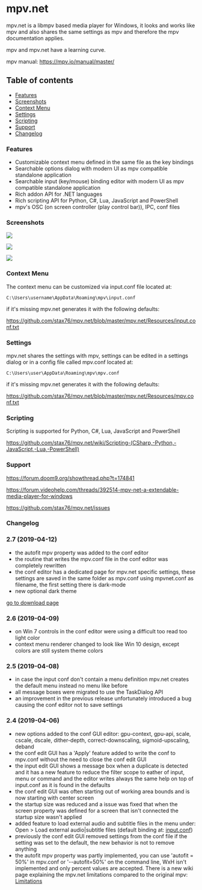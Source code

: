 # mpv.net

mpv.net is a libmpv based media player for Windows, it looks and works like mpv and also shares the same settings as mpv and therefore the mpv documentation applies.

mpv and mpv.net have a learning curve.

mpv manual: <https://mpv.io/manual/master/>

Table of contents
-----------------

- [Features](#features)
- [Screenshots](#screenshots)
- [Context Menu](#context-menu)
- [Settings](#settings)
- [Scripting](#scripting)
- [Support](#support)
- [Changelog](#changelog)

### Features

- Customizable context menu defined in the same file as the key bindings
- Searchable options dialog with modern UI as mpv compatible standalone application
- Searchable input (key/mouse) binding editor with modern UI as mpv compatible standalone application
- Rich addon API for .NET languages
- Rich scripting API for Python, C#, Lua, JavaScript and PowerShell
- mpv's OSC (on screen controller (play control bar)), IPC, conf files

### Screenshots

![](https://raw.githubusercontent.com/stax76/mpv.net/master/screenshots/mpvnet.png)

![](https://raw.githubusercontent.com/stax76/mpv.net/master/screenshots/mpvConfEdit.png)

![](https://raw.githubusercontent.com/stax76/mpv.net/master/screenshots/mpvInputEdit.png)

### Context Menu

The context menu can be customized via input.conf file located at:
```
C:\Users\username\AppData\Roaming\mpv\input.conf
```
if it's missing mpv.net generates it with the following defaults:

<https://github.com/stax76/mpv.net/blob/master/mpv.net/Resources/input.conf.txt>

### Settings

mpv.net shares the settings with mpv, settings can be edited in a settings dialog or in a config file called mpv.conf located at:
```
C:\Users\user\AppData\Roaming\mpv\mpv.conf
```
if it's missing mpv.net generates it with the following defaults:

<https://github.com/stax76/mpv.net/blob/master/mpv.net/Resources/mpv.conf.txt>

### Scripting

Scripting is supported for Python, C#, Lua, JavaScript and PowerShell

https://github.com/stax76/mpv.net/wiki/Scripting-(CSharp,-Python,-JavaScript,-Lua,-PowerShell)

### Support

<https://forum.doom9.org/showthread.php?t=174841>

<https://forum.videohelp.com/threads/392514-mpv-net-a-extendable-media-player-for-windows>

<https://github.com/stax76/mpv.net/issues>

### Changelog

### 2.7 (2019-04-12)

- the autofit mpv property was added to the conf editor
- the routine that writes the mpv.conf file in the conf editor was completely rewritten
- the conf editor has a dedicated page for mpv.net specific settings,
  these settings are saved in the same folder as mpv.conf using mpvnet.conf as filename,
  the first setting there is dark-mode
- new optional dark theme 

[go to download page](https://github.com/stax76/mpv.net/releases)

### 2.6 (2019-04-09)

- on Win 7 controls in the conf editor were using a difficult too read too light color
- context menu renderer changed to look like Win 10 design, except colors are still system theme colors

### 2.5 (2019-04-08)

- in case the input conf don't contain a menu definition mpv.net creates the default menu instead no menu like before
- all message boxes were migrated to use the TaskDialog API
- an improvement in the previous release unfortunately introduced a bug
  causing the conf editor not to save settings

### 2.4 (2019-04-06)

- new options added to the conf GUI editor: gpu-context, gpu-api, scale, cscale,
  dscale, dither-depth, correct-downscaling, sigmoid-upscaling, deband
- the conf edit GUI has a 'Apply' feature added to write the conf to mpv.conf
  without the need to close the conf edit GUI
- the input edit GUI shows a message box when a duplicate is detected and it has
  a new feature to reduce the filter scope to eather of input, menu or command and
  the editor writes always the same help on top of input.conf as it is found in the defaults
- the conf edit GUI was often starting out of working area bounds and is now starting with center screen
- the startup size was reduced and a issue was fixed that when the screen property
  was defined for a screen that isn't connected the startup size wasn't applied
- added feature to load external audio and subtitle files in the menu under:
  Open > Load external audio|subtitle files (default binding at:
  [input.conf](https://github.com/stax76/mpv.net/blob/master/mpv.net/Resources/input.conf.txt))
- previously the conf edit GUI removed settings from the conf file if the setting
  was set to the default, the new behavior is not to remove anything
- the autofit mpv property was partly implemented, you can use 'autofit = 50%' in mpv.conf or
  '--autofit=50%' on the command line, WxH isn't implemented and only percent values are accepted.
  There is a new wiki page explaining the mpv.net limitations compared to the original mpv:
  [Limitations](https://github.com/stax76/mpv.net/wiki/Limitations)